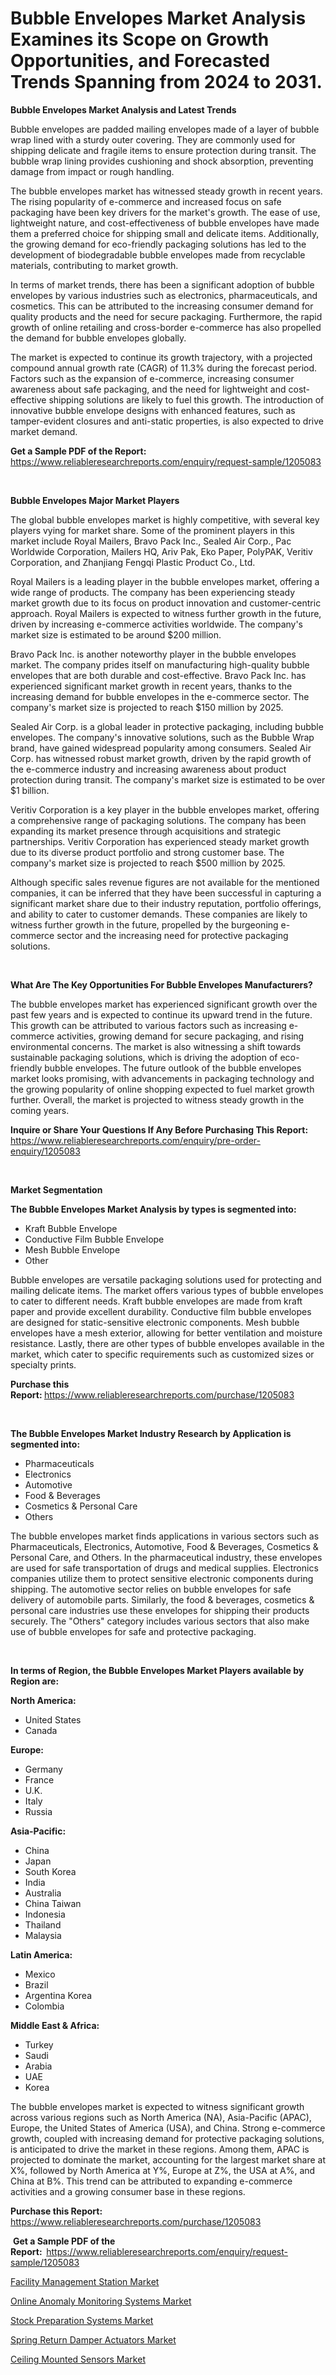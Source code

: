 <p><h1>Bubble Envelopes Market Analysis Examines its Scope on Growth Opportunities, and Forecasted Trends Spanning from 2024 to 2031.</h1></p><p><strong>Bubble Envelopes Market Analysis and Latest Trends</strong></p>
<p><p>Bubble envelopes are padded mailing envelopes made of a layer of bubble wrap lined with a sturdy outer covering. They are commonly used for shipping delicate and fragile items to ensure protection during transit. The bubble wrap lining provides cushioning and shock absorption, preventing damage from impact or rough handling.</p><p>The bubble envelopes market has witnessed steady growth in recent years. The rising popularity of e-commerce and increased focus on safe packaging have been key drivers for the market's growth. The ease of use, lightweight nature, and cost-effectiveness of bubble envelopes have made them a preferred choice for shipping small and delicate items. Additionally, the growing demand for eco-friendly packaging solutions has led to the development of biodegradable bubble envelopes made from recyclable materials, contributing to market growth.</p><p>In terms of market trends, there has been a significant adoption of bubble envelopes by various industries such as electronics, pharmaceuticals, and cosmetics. This can be attributed to the increasing consumer demand for quality products and the need for secure packaging. Furthermore, the rapid growth of online retailing and cross-border e-commerce has also propelled the demand for bubble envelopes globally.</p><p>The market is expected to continue its growth trajectory, with a projected compound annual growth rate (CAGR) of 11.3% during the forecast period. Factors such as the expansion of e-commerce, increasing consumer awareness about safe packaging, and the need for lightweight and cost-effective shipping solutions are likely to fuel this growth. The introduction of innovative bubble envelope designs with enhanced features, such as tamper-evident closures and anti-static properties, is also expected to drive market demand.</p></p>
<p><strong>Get a Sample PDF of the Report:&nbsp;</strong> <a href="https://www.reliableresearchreports.com/enquiry/request-sample/1205083">https://www.reliableresearchreports.com/enquiry/request-sample/1205083</a></p>
<p>&nbsp;</p>
<p><strong>Bubble Envelopes Major Market Players</strong></p>
<p><p>The global bubble envelopes market is highly competitive, with several key players vying for market share. Some of the prominent players in this market include Royal Mailers, Bravo Pack Inc., Sealed Air Corp., Pac Worldwide Corporation, Mailers HQ, Ariv Pak, Eko Paper, PolyPAK, Veritiv Corporation, and Zhanjiang Fengqi Plastic Product Co., Ltd.</p><p>Royal Mailers is a leading player in the bubble envelopes market, offering a wide range of products. The company has been experiencing steady market growth due to its focus on product innovation and customer-centric approach. Royal Mailers is expected to witness further growth in the future, driven by increasing e-commerce activities worldwide. The company's market size is estimated to be around $200 million.</p><p>Bravo Pack Inc. is another noteworthy player in the bubble envelopes market. The company prides itself on manufacturing high-quality bubble envelopes that are both durable and cost-effective. Bravo Pack Inc. has experienced significant market growth in recent years, thanks to the increasing demand for bubble envelopes in the e-commerce sector. The company's market size is projected to reach $150 million by 2025.</p><p>Sealed Air Corp. is a global leader in protective packaging, including bubble envelopes. The company's innovative solutions, such as the Bubble Wrap brand, have gained widespread popularity among consumers. Sealed Air Corp. has witnessed robust market growth, driven by the rapid growth of the e-commerce industry and increasing awareness about product protection during transit. The company's market size is estimated to be over $1 billion.</p><p>Veritiv Corporation is a key player in the bubble envelopes market, offering a comprehensive range of packaging solutions. The company has been expanding its market presence through acquisitions and strategic partnerships. Veritiv Corporation has experienced steady market growth due to its diverse product portfolio and strong customer base. The company's market size is projected to reach $500 million by 2025.</p><p>Although specific sales revenue figures are not available for the mentioned companies, it can be inferred that they have been successful in capturing a significant market share due to their industry reputation, portfolio offerings, and ability to cater to customer demands. These companies are likely to witness further growth in the future, propelled by the burgeoning e-commerce sector and the increasing need for protective packaging solutions.</p></p>
<p>&nbsp;</p>
<p><strong>What Are The Key Opportunities For Bubble Envelopes Manufacturers?</strong></p>
<p><p>The bubble envelopes market has experienced significant growth over the past few years and is expected to continue its upward trend in the future. This growth can be attributed to various factors such as increasing e-commerce activities, growing demand for secure packaging, and rising environmental concerns. The market is also witnessing a shift towards sustainable packaging solutions, which is driving the adoption of eco-friendly bubble envelopes. The future outlook of the bubble envelopes market looks promising, with advancements in packaging technology and the growing popularity of online shopping expected to fuel market growth further. Overall, the market is projected to witness steady growth in the coming years.</p></p>
<p><strong>Inquire or Share Your Questions If Any Before Purchasing This Report:</strong> <a href="https://www.reliableresearchreports.com/enquiry/pre-order-enquiry/1205083">https://www.reliableresearchreports.com/enquiry/pre-order-enquiry/1205083</a></p>
<p>&nbsp;</p>
<p><strong>Market Segmentation</strong></p>
<p><strong>The Bubble Envelopes Market Analysis by types is segmented into:</strong></p>
<p><ul><li>Kraft Bubble Envelope</li><li>Conductive Film Bubble Envelope</li><li>Mesh Bubble Envelope</li><li>Other</li></ul></p>
<p><p>Bubble envelopes are versatile packaging solutions used for protecting and mailing delicate items. The market offers various types of bubble envelopes to cater to different needs. Kraft bubble envelopes are made from kraft paper and provide excellent durability. Conductive film bubble envelopes are designed for static-sensitive electronic components. Mesh bubble envelopes have a mesh exterior, allowing for better ventilation and moisture resistance. Lastly, there are other types of bubble envelopes available in the market, which cater to specific requirements such as customized sizes or specialty prints.</p></p>
<p><strong>Purchase this Report:&nbsp;</strong><a href="https://www.reliableresearchreports.com/purchase/1205083">https://www.reliableresearchreports.com/purchase/1205083</a></p>
<p>&nbsp;</p>
<p><strong>The Bubble Envelopes Market Industry Research by Application is segmented into:</strong></p>
<p><ul><li>Pharmaceuticals</li><li>Electronics</li><li>Automotive</li><li>Food & Beverages</li><li>Cosmetics & Personal Care</li><li>Others</li></ul></p>
<p><p>The bubble envelopes market finds applications in various sectors such as Pharmaceuticals, Electronics, Automotive, Food & Beverages, Cosmetics & Personal Care, and Others. In the pharmaceutical industry, these envelopes are used for safe transportation of drugs and medical supplies. Electronics companies utilize them to protect sensitive electronic components during shipping. The automotive sector relies on bubble envelopes for safe delivery of automobile parts. Similarly, the food & beverages, cosmetics & personal care industries use these envelopes for shipping their products securely. The "Others" category includes various sectors that also make use of bubble envelopes for safe and protective packaging.</p></p>
<p>&nbsp;</p>
<p><strong>In terms of Region, the Bubble Envelopes Market Players available by Region are:</strong></p>
<p>
    <p> <strong> North America: </strong>
        <ul>
            <li>United States</li>
            <li>Canada</li>
        </ul>
        </p> 
    <p> <strong> Europe: </strong>
        <ul>
            <li>Germany</li>
            <li>France</li>
            <li>U.K.</li>
            <li>Italy</li>
            <li>Russia</li>
        </ul>
        </p> 
    <p> <strong> Asia-Pacific: </strong>
        <ul>
            <li>China</li>
            <li>Japan</li>
            <li>South Korea</li>
            <li>India</li>
            <li>Australia</li>
            <li>China Taiwan</li>
            <li>Indonesia</li>
            <li>Thailand</li>
            <li>Malaysia</li>
        </ul>
        </p> 
    <p> <strong> Latin America: </strong>
        <ul>
            <li>Mexico</li>
            <li>Brazil</li>
            <li>Argentina Korea</li>
            <li>Colombia</li>
        </ul>
        </p> 
    <p> <strong> Middle East & Africa: </strong>
        <ul>
            <li>Turkey</li>
            <li>Saudi</li>
            <li>Arabia</li>
            <li>UAE</li>
            <li>Korea</li>
        </ul>
    </p>
    </p>
<p><p>The bubble envelopes market is expected to witness significant growth across various regions such as North America (NA), Asia-Pacific (APAC), Europe, the United States of America (USA), and China. Strong e-commerce growth, coupled with increasing demand for protective packaging solutions, is anticipated to drive the market in these regions. Among them, APAC is projected to dominate the market, accounting for the largest market share at X%, followed by North America at Y%, Europe at Z%, the USA at A%, and China at B%. This trend can be attributed to expanding e-commerce activities and a growing consumer base in these regions.</p></p>
<p><strong>Purchase this Report: </strong><a href="https://www.reliableresearchreports.com/purchase/1205083">https://www.reliableresearchreports.com/purchase/1205083</a></p>
<p>&nbsp;<strong>Get a Sample PDF of the Report:&nbsp;&nbsp;</strong><a href="https://www.reliableresearchreports.com/enquiry/request-sample/1205083">https://www.reliableresearchreports.com/enquiry/request-sample/1205083</a></p>
<p><strong></strong></p>
<p><p><a href="https://github.com/mahnoor2003/Market-Research-Report-List-2/blob/main/facility-management-station-market.md">Facility Management Station Market</a></p><p><a href="https://github.com/marloy8/Market-Research-Report-List-2/blob/main/online-anomaly-monitoring-systems-market.md">Online Anomaly Monitoring Systems Market</a></p><p><a href="https://github.com/aliciawhite5576/Market-Research-Report-List-2/blob/main/stock-preparation-systems-market.md">Stock Preparation Systems Market</a></p><p><a href="https://github.com/maliyahmorrow6654/Market-Research-Report-List-2/blob/main/spring-return-damper-actuators-market.md">Spring Return Damper Actuators Market</a></p><p><a href="https://github.com/abdelrhmankishk22/Market-Research-Report-List-2/blob/main/ceiling-mounted-sensors-market.md">Ceiling Mounted Sensors Market</a></p></p>